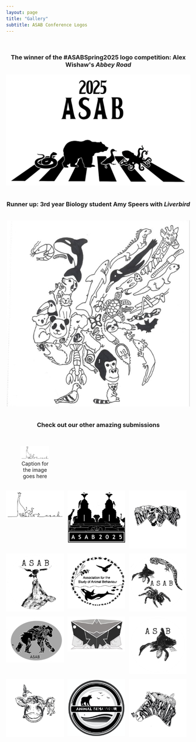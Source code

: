 ```yaml
---
layout: page
title: "Gallery"
subtitle: ASAB Conference Logos
---
```


<br>
<h3 align="center">The winner of the #ASABSpring2025 logo competition: Alex Wishaw's <em>Abbey Road</em></h3>  

<div style="display: flex; justify-content: center;">
  <img src="/assets/img/ASAB logo 2_Abbey Road Simple2.jpg" alt="Winner" style="max-width: 700px; width: 100%; height: auto;">
</div>

<br>

<h3 align="center">Runner up: 3rd year Biology student Amy Speers with <em>Liverbird</em></h3>  
<br>
<div style="display: flex; justify-content: center;">
  <img src="/assets/img/AmySpeersLiverbird.jpg" alt="Runner Up" style="max-width: 500px; width: 100%; height: auto;">
</div>

<br>

<h3 align="center">Check out our other <b>amazing</b> submissions</h3>  

<br>

<div style="display: flex; flex-wrap: wrap; gap: 10px;">
  <div style="width: calc(33.33% - 10px);">
    <figure style="text-align: center;">
      <img src="/assets/img/AlexWilshawLine.jpg" alt="Image 1" style="width: 100%; height: auto;">
      <figcaption>Caption for the image goes here</figcaption>
    </figure>
  </div>
</div>

<br>

<div style="display: flex; flex-wrap: wrap; gap: 10px;">
  <div style="width: calc(33.33% - 10px);">
    <img src="/assets/img/AlexWilshawLine.jpg" alt="Image 1" style="width: 100%; height: auto;">
  </div>
    <div style="width: calc(33.33% - 10px);">
    <img src="/assets/img/AlexWishawSkyline.jpg" alt="Image 3" style="width: 100%; height: auto;">
  </div>
   <div style="width: calc(33.33% - 10px);">
    <img src="/assets/img/OliverBarnesZebra2.jpg" alt="Image 3" style="width: 100%; height: auto;">
  </div>
   <div style="width: calc(33.33% - 10px);">
    <img src="/assets/img/LaurynCoulthartMagpie.png" alt="Image 3" style="width: 100%; height: auto;">
  </div>
    <div style="width: calc(33.33% - 10px);">
    <img src="/assets/img/CoralDysonOrca.jpg" alt="Image 3" style="width: 100%; height: auto;">
  </div>
      <div style="width: calc(33.33% - 10px);">
    <img src="/assets/img/LaurynCoulthartAnimals.png" alt="Image 3" style="width: 100%; height: auto;">
  </div>
       <div style="width: calc(33.33% - 10px);">
    <img src="/assets/img/JamesRustageChimp.jpg" alt="Image 3" style="width: 100%; height: auto;">
  </div>
  <div style="width: calc(33.33% - 10px);">
    <img src="/assets/img/AlexWishawAbstract.jpg" alt="Image 2" style="width: 100%; height: auto;">
  </div>
      <div style="width: calc(33.33% - 10px);">
    <img src="/assets/img/LaurynCoulthartKoi.png" alt="Image 3" style="width: 100%; height: auto;">
  </div>
      <div style="width: calc(33.33% - 10px);">
    <img src="/assets/img/OliverBarnesCow.jpg" alt="Image 3" style="width: 100%; height: auto;">
  </div>
        <div style="width: calc(33.33% - 10px);">
    <img src="/assets/img/ThomasRickwood.png" alt="Image 3" style="width: 100%; height: auto;">
  </div>
      <div style="width: calc(33.33% - 10px);">
    <img src="/assets/img/OliverBarnesZebra.jpg" alt="Image 3" style="width: 100%; height: auto;">
  </div>
</div>
